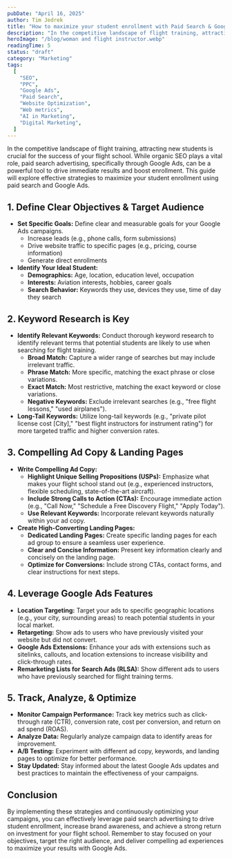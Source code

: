 ```yaml
---
pubDate: "April 16, 2025"
author: Tim Jedrek
title: "How to maximize your student enrollment with Paid Search & Google Ads"
description: "In the competitive landscape of flight training, attracting new students is crucial for the success of your flight school. While organic SEO plays a vital role, paid search advertising, specifically through Google Ads, can be a powerful tool to drive immediate results and boost enrollment. This guide will explore effective strategies to maximize your student enrollment using paid search and Google Ads."
heroImage: "/blog/woman and flight instructor.webp"
readingTime: 5
status: "draft"
category: "Marketing"
tags:
  [
    "SEO",
    "PPC",
    "Google Ads",
    "Paid Search",
    "Website Optimization",
    "Web metrics",
    "AI in Marketing",
    "Digital Marketing",
  ]
---
```


In the competitive landscape of flight training, attracting new students is crucial for the success of your flight school. While organic SEO plays a vital role, paid search advertising, specifically through Google Ads, can be a powerful tool to drive immediate results and boost enrollment. This guide will explore effective strategies to maximize your student enrollment using paid search and Google Ads.

## 1. Define Clear Objectives & Target Audience

- **Set Specific Goals:** Define clear and measurable goals for your Google Ads campaigns.
  - Increase leads (e.g., phone calls, form submissions)
  - Drive website traffic to specific pages (e.g., pricing, course information)
  - Generate direct enrollments
- **Identify Your Ideal Student:**
  - **Demographics:** Age, location, education level, occupation
  - **Interests:** Aviation interests, hobbies, career goals
  - **Search Behavior:** Keywords they use, devices they use, time of day they search

## 2. Keyword Research is Key

- **Identify Relevant Keywords:** Conduct thorough keyword research to identify relevant terms that potential students are likely to use when searching for flight training.
  - **Broad Match:** Capture a wider range of searches but may include irrelevant traffic.
  - **Phrase Match:** More specific, matching the exact phrase or close variations.
  - **Exact Match:** Most restrictive, matching the exact keyword or close variations.
  - **Negative Keywords:** Exclude irrelevant searches (e.g., "free flight lessons," "used airplanes").
- **Long-Tail Keywords:** Utilize long-tail keywords (e.g., "private pilot license cost [City]," "best flight instructors for instrument rating") for more targeted traffic and higher conversion rates.

## 3. Compelling Ad Copy & Landing Pages

- **Write Compelling Ad Copy:**
  - **Highlight Unique Selling Propositions (USPs):** Emphasize what makes your flight school stand out (e.g., experienced instructors, flexible scheduling, state-of-the-art aircraft).
  - **Include Strong Calls to Action (CTAs):** Encourage immediate action (e.g., "Call Now," "Schedule a Free Discovery Flight," "Apply Today").
  - **Use Relevant Keywords:** Incorporate relevant keywords naturally within your ad copy.
- **Create High-Converting Landing Pages:**
  - **Dedicated Landing Pages:** Create specific landing pages for each ad group to ensure a seamless user experience.
  - **Clear and Concise Information:** Present key information clearly and concisely on the landing page.
  - **Optimize for Conversions:** Include strong CTAs, contact forms, and clear instructions for next steps.

## 4. Leverage Google Ads Features

- **Location Targeting:** Target your ads to specific geographic locations (e.g., your city, surrounding areas) to reach potential students in your local market.
- **Retargeting:** Show ads to users who have previously visited your website but did not convert.
- **Google Ads Extensions:** Enhance your ads with extensions such as sitelinks, callouts, and location extensions to increase visibility and click-through rates.
- **Remarketing Lists for Search Ads (RLSA):** Show different ads to users who have previously searched for flight training terms.

## 5. Track, Analyze, & Optimize

- **Monitor Campaign Performance:** Track key metrics such as click-through rate (CTR), conversion rate, cost per conversion, and return on ad spend (ROAS).
- **Analyze Data:** Regularly analyze campaign data to identify areas for improvement.
- **A/B Testing:** Experiment with different ad copy, keywords, and landing pages to optimize for better performance.
- **Stay Updated:** Stay informed about the latest Google Ads updates and best practices to maintain the effectiveness of your campaigns.

## Conclusion

By implementing these strategies and continuously optimizing your campaigns, you can effectively leverage paid search advertising to drive student enrollment, increase brand awareness, and achieve a strong return on investment for your flight school. Remember to stay focused on your objectives, target the right audience, and deliver compelling ad experiences to maximize your results with Google Ads.
